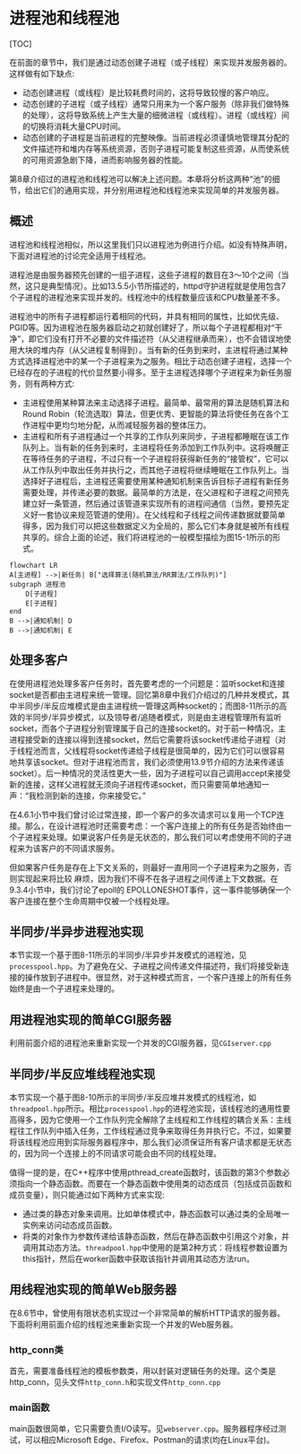 # 进程池和线程池

[TOC]

在前面的章节中，我们是通过动态创建子进程（或子线程）来实现并发服务器的。这样做有如下缺点:

- 动态创建进程（或线程）是比较耗费时间的，这将导致较慢的客户响应。
- 动态创建的子进程（或子线程）通常只用来为一个客户服务（除非我们做特殊的处理），这将导致系统上产生大量的细微进程（或线程）。进程（或线程）间的切换将消耗大量CPU时间。
- 动态创建的子进程是当前进程的完整映像。当前进程必须谨慎地管理其分配的文件描述符和堆内存等系统资源，否则子进程可能复制这些资源，从而使系统的可用资源急剧下降，进而影响服务器的性能。

第8章介绍过的进程池和线程池可以解决上述问题。本章将分析这两种“池”的细节，给出它们的通用实现，并分别用进程池和线程池来实现简单的并发服务器。

## 概述

进程池和线程池相似，所以这里我们只以进程池为例进行介绍。如没有特殊声明，下面对进程池的讨论完全适用于线程池。

进程池是由服务器预先创建的一组子进程，这些子进程的数目在3～10个之间（当然，这只是典型情况）。比如13.5.5小节所描述的，httpd守护进程就是使用包含7个子进程的进程池来实现并发的。线程池中的线程数量应该和CPU数量差不多。

进程池中的所有子进程都运行着相同的代码，并具有相同的属性，比如优先级、PGID等。因为进程池在服务器启动之初就创建好了，所以每个子进程都相对“干净”，即它们没有打开不必要的文件描述符（从父进程继承而来），也不会错误地使用大块的堆内存（从父进程复制得到）。当有新的任务到来时，主进程将通过某种方式选择进程池中的某一个子进程来为之服务。相比于动态创建子进程，选择一个已经存在的子进程的代价显然要小得多。至于主进程选择哪个子进程来为新任务服务，则有两种方式:

- 主进程使用某种算法来主动选择子进程。最简单、最常用的算法是随机算法和Round Robin（轮流选取）算法，但更优秀、更智能的算法将使任务在各个工作进程中更均匀地分配，从而减轻服务器的整体压力。
- 主进程和所有子进程通过一个共享的工作队列来同步，子进程都睡眠在该工作队列上。当有新的任务到来时，主进程将任务添加到工作队列中。这将唤醒正在等待任务的子进程，不过只有一个子进程将获得新任务的“接管权”，它可以从工作队列中取出任务并执行之，而其他子进程将继续睡眠在工作队列上。当选择好子进程后，主进程还需要使用某种通知机制来告诉目标子进程有新任务需要处理，并传递必要的数据。最简单的方法是，在父进程和子进程之间预先建立好一条管道，然后通过该管道来实现所有的进程间通信（当然，要预先定义好一套协议来规范管道的使用）。在父线程和子线程之间传递数据就要简单得多，因为我们可以把这些数据定义为全局的，那么它们本身就是被所有线程共享的。综合上面的论述，我们将进程池的一般模型描绘为图15-1所示的形式。

```mermaid
flowchart LR
A[主进程] -->|新任务| B["选择算法(随机算法/RR算法/工作队列)"]
subgraph 进程池
    D[子进程]
    E[子进程]
end
B -->|通知机制| D
B -->|通知机制| E
```

## 处理多客户

在使用进程池处理多客户任务时，首先要考虑的一个问题是：监听socket和连接socket是否都由主进程来统一管理。回忆第8章中我们介绍过的几种并发模式，其中半同步/半反应堆模式是由主进程统一管理这两种socket的；而图8-11所示的高效的半同步/半异步模式，以及领导者/追随者模式，则是由主进程管理所有监听socket，而各个子进程分别管理属于自己的连接socket的。对于前一种情况，主进程接受新的连接以得到连接socket，然后它需要将该socket传递给子进程（对于线程池而言，父线程将socket传递给子线程是很简单的，因为它们可以很容易地共享该socket。但对于进程池而言，我们必须使用13.9节介绍的方法来传递该socket）。后一种情况的灵活性更大一些，因为子进程可以自己调用accept来接受新的连接，这样父进程就无须向子进程传递socket，而只需要简单地通知一声：“我检测到新的连接，你来接受它。”

在4.6.1小节中我们曾讨论过常连接，即一个客户的多次请求可以复用一个TCP连接。那么，在设计进程池时还需要考虑：一个客户连接上的所有任务是否始终由一个子进程来处理。如果说客户任务是无状态的，那么我们可以考虑使用不同的子进程来为该客户的不同请求服务。

但如果客户任务是存在上下文关系的，则最好一直用同一个子进程来为之服务，否则实现起来将比较
麻烦，因为我们不得不在各子进程之间传递上下文数据。在9.3.4小节中，我们讨论了epoll的
EPOLLONESHOT事件，这一事件能够确保一个客户连接在整个生命周期中仅被一个线程处理。

## 半同步/半异步进程池实现

本节实现一个基于图8-11所示的半同步/半异步并发模式的进程池，见`processpool.hpp`。为了避免在父、子进程之间传递文件描述符，我们将接受新连接的操作放到子进程中。很显然，对于这种模式而言，一个客户连接上的所有任务始终是由一个子进程来处理的。

## 用进程池实现的简单CGI服务器

利用前面介绍的进程池来重新实现一个并发的CGI服务器，见`CGIserver.cpp`

## 半同步/半反应堆线程池实现

本节实现一个基于图8-10所示的半同步/半反应堆并发模式的线程池，如`threadpool.hpp`所示。相比`processpool.hpp`的进程池实现，该线程池的通用性要高得多，因为它使用一个工作队列完全解除了主线程和工作线程的耦合关系：主线程往工作队列中插入任务，工作线程通过竞争来取得任务并执行它。不过，如果要将该线程池应用到实际服务器程序中，那么我们必须保证所有客户请求都是无状态的，因为同一个连接上的不同请求可能会由不同的线程处理。

值得一提的是，在C++程序中使用pthread_create函数时，该函数的第3个参数必须指向一个静态函数。而要在一个静态函数中使用类的动态成员（包括成员函数和成员变量），则只能通过如下两种方式来实现:

- 通过类的静态对象来调用。比如单体模式中，静态函数可以通过类的全局唯一实例来访问动态成员函数。
- 将类的对象作为参数传递给该静态函数，然后在静态函数中引用这个对象，并调用其动态方法。`threadpool.hpp`中使用的是第2种方式：将线程参数设置为this指针，然后在worker函数中获取该指针并调用其动态方法run。

## 用线程池实现的简单Web服务器

在8.6节中，曾使用有限状态机实现过一个非常简单的解析HTTP请求的服务器。下面将利用前面介绍的线程池来重新实现一个并发的Web服务器。

### http_conn类

首先，需要准备线程池的模板参数类，用以封装对逻辑任务的处理。这个类是http_conn，见头文件`http_conn.h`和实现文件`http_conn.cpp`

### main函数

main函数很简单，它只需要负责I/O读写。见`webserver.cpp`。服务器程序经过测试，可以相应Microsoft Edge、Firefox、Postman的请求(均在Linux平台)。
